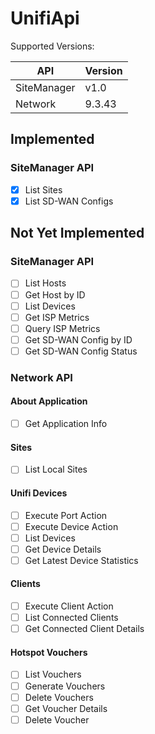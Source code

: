 # UnifiApi

Supported Versions:

| API         | Version |
|-------------|---------|
| SiteManager | v1.0    |
| Network     | 9.3.43  |

## Implemented
### SiteManager API
- [x] List Sites
- [x] List SD-WAN Configs

## Not Yet Implemented
### SiteManager API
- [ ] List Hosts
- [ ] Get Host by ID
- [ ] List Devices
- [ ] Get ISP Metrics
- [ ] Query ISP Metrics
- [ ] Get SD-WAN Config by ID
- [ ] Get SD-WAN Config Status
### Network API
#### About Application
- [ ] Get Application Info
#### Sites
- [ ] List Local Sites
#### Unifi Devices
- [ ] Execute Port Action
- [ ] Execute Device Action
- [ ] List Devices
- [ ] Get Device Details
- [ ] Get Latest Device Statistics
#### Clients
- [ ] Execute Client Action
- [ ] List Connected Clients
- [ ] Get Connected Client Details
#### Hotspot Vouchers
- [ ] List Vouchers
- [ ] Generate Vouchers
- [ ] Delete Vouchers
- [ ] Get Voucher Details
- [ ] Delete Voucher
